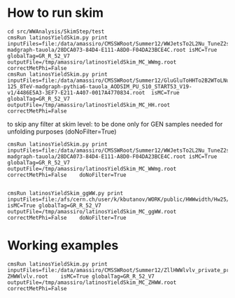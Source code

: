 How to run skim
=======

    cd src/WWAnalysis/SkimStep/test
    cmsRun latinosYieldSkim.py print inputFiles=file:/data/amassiro/CMSSWRoot/Summer12/WWJetsTo2L2Nu_TuneZ2star_8TeV-madgraph-tauola/28DCA073-84D4-E111-A8D0-F04DA23BCE4C.root isMC=True globalTag=GR_R_52_V7  outputFile=/tmp/amassiro/latinosYieldSkim_MC_WWmg.root   correctMetPhi=False
    cmsRun latinosYieldSkim.py print inputFiles=file:/data/amassiro/CMSSWRoot/Summer12/GluGluToHHTo2B2WToLNuLNu_mH-125_8TeV-madgraph-pythia6-tauola_AODSIM_PU_S10_START53_V19-v1/4486E5A3-3EF7-E211-A407-0017A4770834.root  isMC=True globalTag=GR_R_52_V7  outputFile=/tmp/amassiro/latinosYieldSkim_MC_HH.root   correctMetPhi=False

to skip any filter at skim level: to be done only for GEN samples needed for unfolding purposes (doNoFilter=True)

    cmsRun latinosYieldSkim.py print inputFiles=file:/data/amassiro/CMSSWRoot/Summer12/WWJetsTo2L2Nu_TuneZ2star_8TeV-madgraph-tauola/28DCA073-84D4-E111-A8D0-F04DA23BCE4C.root isMC=True globalTag=GR_R_52_V7  outputFile=/tmp/amassiro/latinosYieldSkim_MC_WWmg.root   correctMetPhi=False    doNoFilter=True


    cmsRun latinosYieldSkim_ggWW.py print inputFiles=file:/afs/cern.ch/user/k/kbutanov/WORK/public/HWWwidth/Hw25/Sig_OnPeak/AODSIM_1.root isMC=True globalTag=GR_R_52_V7  outputFile=/tmp/amassiro/latinosYieldSkim_MC_ggWW.root   correctMetPhi=False    doNoFilter=True


Working examples
=======

    cmsRun latinosYieldSkim.py print inputFiles=file:/data/amassiro/CMSSWRoot/Summer12/ZllHWWlvlv_private_production/AODSIM-ZHWWlvlv.root    isMC=True globalTag=GR_R_52_V7  outputFile=/tmp/amassiro/latinosYieldSkim_MC_ZHWW.root   correctMetPhi=False

